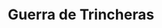 ﻿---
title: "Guerra de Trincheras"
permalink: periodes_432.html
layout: periode
dataInici: 1914-10-19
dataFi: 1918-03-21
sidebar: periodes
pares:
  - 311:
    title: "Frente Occidental"
    dataInici: "(1914-08-04)"
    dataFi: "(1918-11-11)"

fills:
  - 971:
    title: "Batalla de Ypres"
    dataInici: "(1915-04-22)"
    dataFi: "(1915-05-25)"

  - 519:
    title: "Batalla de Verdún"
    dataInici: "(1916-02-21)"
    dataFi: "(1916-12-19)"

  - 973:
    title: "Batalla del Somme"
    dataInici: "(1916-07-01)"
    dataFi: "(1916-11-18)"

  - 974:
    title: "Batalla de Arrás"
    dataInici: "(1917-04-09)"
    dataFi: "(1917-05-16)"

  - 976:
    title: "Batalla de Cambrai"
    dataInici: "(1917-11-20)"
    dataFi: "(1917-12-07)"

jocsPrincipals:
jocsEscenaris:
  - title: "The Grizzled"
    bggId: 171668

  - title: "Trenches of Valor"
    bggId: 42881

jocsEpoca:
jocsEpocaEscenaris:
---
